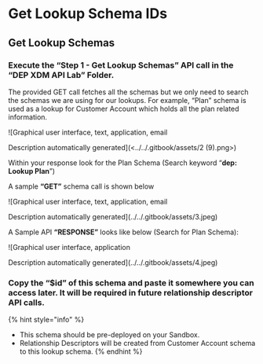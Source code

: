 # Get Lookup Schema IDs

## Get Lookup Schemas&#x20;

### **Execute the “Step 1 - Get Lookup Schemas”** API call in the **“DEP XDM API Lab”** Folder.

The provided GET call fetches all the schemas but we only need to search the schemas we are using for our lookups. For example, “Plan” schema is used as a lookup for Customer Account which holds all the plan related information.

![Graphical user interface, text, application, email

Description automatically generated](<../../.gitbook/assets/2 (9).png>)

Within your response look for the Plan Schema (Search keyword “**dep: Lookup Plan**”)

A sample **“GET”** schema call is shown below

![Graphical user interface, text, application, email

Description automatically generated](../../.gitbook/assets/3.jpeg)

A Sample API **“RESPONSE”** looks like below (Search for Plan Schema):

![Graphical user interface, application

Description automatically generated](../../.gitbook/assets/4.jpeg)

### Copy the **“$id”** of this schema and paste it somewhere you can access later. It will be required in future relationship descriptor API calls.

{% hint style="info" %}
* This schema should be pre-deployed on your Sandbox.
* Relationship Descriptors will be created from Customer Account schema to this lookup schema.
{% endhint %}

##
